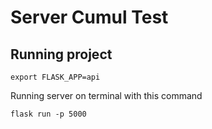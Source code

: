 # Server Cumul Test

## Running project

`export FLASK_APP=api`

Running server on terminal with this command

`flask run -p 5000`